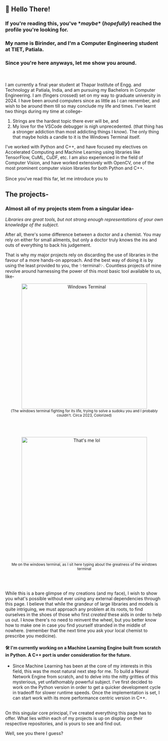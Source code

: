 ## 👋 Hello There!
  
### If you're reading this, you've \*_maybe_\* (_hopefully_) reached the profile you're looking for. 
### My name is Birinder, and I'm a Computer Engineering student at TIET, Patiala. 
### Since you're here anyways, let me show you around.
<br></br>
I am currently a final year student at Thapar Institute of Engg. and Technology at Patiala, India, and am pursuing my Bachelors in Computer Engineering.
I am (fingers crossed) set on my way to graduate university in 2024. I have been around computers since as little as I can remember, and wish to be around them till so may conclude my life and times. I've learnt two things during my time at college- 
1. Strings are the hardest topic there ever will be, and
2. My love for the VSCode debugger is nigh unprecedented. (that thing has a stronger addiction than most addicting things I know). The only thing that maybe holds a candle to it is the Windows Terminal itself.

I've worked with Python and C++, and have focused my electives on Accelerated Computing and Machine Learning using libraries like TensorFlow, CuML, CuDF, etc.
I am also experienced in the field of Computer Vision, and have worked extensively with OpenCV, one of the most prominent computer vision libraries for both Python and C++.
<br>
<br>
Since you've read this far, let me introduce you to

## The projects-

### Almost all of my projects stem from a singular idea-

*Libraries are great tools, but not strong enough representations of your own knowledge of the subject.*

After all, there's some difference between a doctor and a chemist. You may rely on either for small ailments, but only a doctor truly knows the ins and outs of everything to back his judgement.

That is why my major projects rely on discarding the use of libraries in the favour of a more hands-on approach.
And the best way of doing it is by using the least provided to you, the ✨terminal✨.
Countless projects of mine revolve around harnessing the power of this most basic tool available to us, like-

<p align="center">
  <img src="https://github.com/birinders/birinders/assets/102192983/d9c59190-007c-4454-8175-c687f7c2f399" alt="Windows Terminal" width="400">
  <br>
  <sub>(The windows terminal fighting for its life, trying to solve a sudoku you and I probably couldn't. Circa 2023, Colorized)</sub>
</p>
<br>
<br>

<!--![Untitled](https://github.com/birinders/birinders/assets/102192983/d9c59190-007c-4454-8175-c687f7c2f399)-->
<!--![Untitled (1) (1)](https://github.com/birinders/birinders/assets/102192983/fd6b3d42-ab72-4c85-96b5-8322ca522bfd)-->

<p align="center">
  <img src="https://github.com/birinders/birinders/assets/102192983/fd6b3d42-ab72-4c85-96b5-8322ca522bfd" alt="That's me lol" width="400">
  <br>
  <sub>Me on the windows terminal, as I sit here typing about the greatness of the windows terminal</sub>
</p>
<br></br>

While this is a bare glimpse of my creations (and my face), I wish to show you what's possible without ever using any external dependencies through this page. I believe that while the grandeur of large libraries and models is quite intriguing, we must approach any problem at its roots, to find ourselves in the shoes of those who first _created_ these aids in order to help us out. I know there's no need to reinvent the wheel, but you better know how to make one in case you find yourself stranded in the middle of nowhere. (remember that the next time you ask your local chemist to prescribe you medicine).

#### 🛠️ I'm currently working on a Machine Learning Engine built from scratch in Python. A C++ port is under consideration for the future.

- Since Machine Learning has been at the core of my interests in this field, this was the most natural next step for me. To build a Neural Network Engine from scratch, and to delve into the nitty gritties of this mysterious, yet unfathomably powerful subject. I've first decided to work on the Python version in order to get a quicker development cycle in tradeoff for slower runtime speeds. Once the implementation is set, I can start work with its more performance centric version in C++.
<br></br>

On this singular core principal, I've created everything this page has to offer.
What lies within each of my projects is up on display on their respective repositories, and is yours to see and find out.

Well, see you there I guess?




<!--
**birinders/birinders** is a ✨ _special_ ✨ repository because its `README.md` (this file) appears on your GitHub profile.

Here are some ideas to get you started:

- 🔭 I’m currently working on ...
- 🌱 I’m currently learning ...
- 👯 I’m looking to collaborate on ...
- 🤔 I’m looking for help with ...
- 💬 Ask me about ...
- 📫 How to reach me: ...
- 😄 Pronouns: ...
- ⚡ Fun fact: ...
-->
